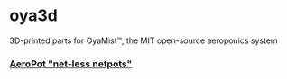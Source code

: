 # oya3d
3D-printed parts for OyaMist&trade;, the MIT open-source aeroponics system

### [AeroPot "net-less netpots"](https://github.com/oyamist/oya3d/wiki/AeroPot)
